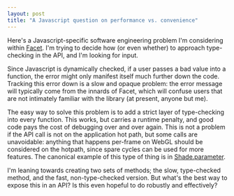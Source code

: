 ```yaml
---
layout: post
title: "A Javascript question on performance vs. convenience"
---
```


Here's a Javascript-specific software engineering problem I'm
considering within [Facet](http://cscheid.github.io/lux). 
I'm trying to decide how (or even whether) to approach type-checking 
in the API, and I'm looking for input.

Since Javascript is dynamically checked, if a user passes a bad value
into a function, the error might only manifest itself much further
down the code. Tracking this error down is a slow and opaque problem: 
the error message will typically come from the innards of Facet, which
will confuse users that are not intimately familiar with the library
(at present, anyone but me).

The easy way to solve this problem is to add a strict layer of
type-checking into every function. This works, but carries a runtime
penalty, and good code pays the cost of debugging over and over
again. This is not a problem if the API call is not on the application
hot path, but some calls are unavoidable: anything that happens
per-frame on WebGL should be considered on the hotpath, since spare
cycles can be used for more features. The canonical example of this
type of thing is in
[Shade.parameter](https://github.com/cscheid/lux/blob/master/src/shade/parameter.js).

I'm leaning towards creating two sets of methods; the
slow, type-checked method, and the fast,
non-type-checked version.  But what's the best way to expose this in
an API? 
Is this even hopeful to do robustly and effectively?
